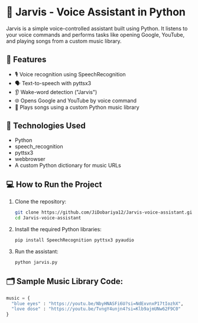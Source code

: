 # 🧠 Jarvis - Voice Assistant in Python

Jarvis is a simple voice-controlled assistant built using Python. It listens to your voice commands and performs tasks like opening Google, YouTube, and playing songs from a custom music library.

## 🔧 Features
- 🎙 Voice recognition using SpeechRecognition
- 🗣 Text-to-speech with pyttsx3
- 👂 Wake-word detection ("Jarvis")
- 🌐 Opens Google and YouTube by voice command
- 🎵 Plays songs using a custom Python music library

## 🚀 Technologies Used
- Python
- speech_recognition
- pyttsx3
- webbrowser
- A custom Python dictionary for music URLs

## 💻 How to Run the Project
1. Clone the repository:
   ```bash
   git clone https://github.com/JiDobariya12/Jarvis-voice-assistant.git
   cd Jarvis-voice-assistant
2. Install the required Python libraries:
    ```bash
    pip install SpeechRecognition pyttsx3 pyaudio
3. Run the assistant:
   ```bash
   python jarvis.py

## 🗂 Sample Music Library Code:
  ```python
  music = {
    "blue eyes" : "https://youtu.be/NbyHNASFi6U?si=NdExvnxP17tIozhX",
    "love dose" : "https://youtu.be/TvngY4unjn4?si=Klb9ajmUNw62F9C0"
  }
